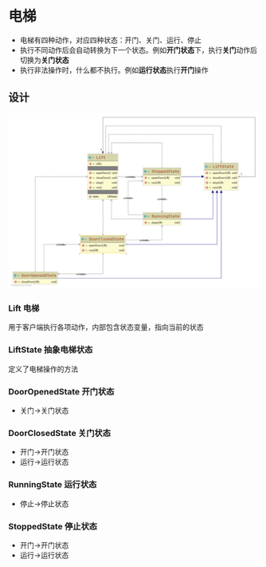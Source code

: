# 电梯

- 电梯有四种动作，对应四种状态：开门、关门、运行、停止
- 执行不同动作后会自动转换为下一个状态。例如**开门状态**下，执行**关门**动作后切换为**关门状态**
- 执行非法操作时，什么都不执行。例如**运行状态**执行**开门**操作

## 设计
![uml][uml]

### Lift 电梯
用于客户端执行各项动作，内部包含状态变量，指向当前的状态

### LiftState 抽象电梯状态
定义了电梯操作的方法

### DoorOpenedState 开门状态
- 关门->关门状态

### DoorClosedState 关门状态
- 开门->开门状态
- 运行->运行状态

### RunningState 运行状态
- 停止->停止状态

### StoppedState 停止状态
- 开门->开门状态
- 运行->运行状态
 


[uml]: https://raw.githubusercontent.com/fengbaoheng/design-pattern/master/state/src/main/java/lift/uml.png